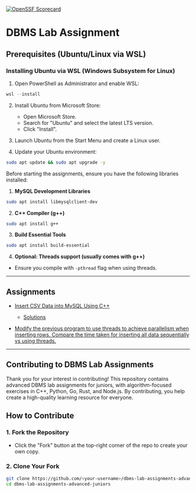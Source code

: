 [![OpenSSF Scorecard](https://api.securityscorecards.dev/projects/github.com/Jibesh10101011/dbms-lab-assignments-advanced-juniors/badge)](https://securityscorecards.dev/viewer/?uri=github.com/Jibesh10101011/dbms-lab-assignments-advanced-juniors)

# DBMS Lab Assignment

## Prerequisites (Ubuntu/Linux via WSL)

### Installing Ubuntu via WSL (Windows Subsystem for Linux)

1. Open PowerShell as Administrator and enable WSL:

```powershell
wsl --install
```

2. Install Ubuntu from Microsoft Store:

   * Open Microsoft Store.
   * Search for "Ubuntu" and select the latest LTS version.
   * Click "Install".
3. Launch Ubuntu from the Start Menu and create a Linux user.
4. Update your Ubuntu environment:

```bash
sudo apt update && sudo apt upgrade -y
```

Before starting the assignments, ensure you have the following libraries installed:

1. **MySQL Development Libraries**

```bash
sudo apt install libmysqlclient-dev
```

2. **C++ Compiler (g++)**

```bash
sudo apt install g++
```

3. **Build Essential Tools**

```bash
sudo apt install build-essential
```

4. **Optional: Threads support (usually comes with g++)**

* Ensure you compile with `-pthread` flag when using threads.

---

## Assignments

* [Insert CSV Data into MySQL Using C++](assignments/assignment1.md)

  * [Solutions](solutions/assignment1/)

* [Modify the previous program to use threads to achieve parallelism when inserting rows. Compare the time taken for inserting all data sequentially vs using threads.](assignments/assignment2.md)

---

## Contributing to DBMS Lab Assignments

Thank you for your interest in contributing! This repository contains advanced DBMS lab assignments for juniors, with algorithm-focused exercises in C++, Python, Go, Rust, and Node.js. By contributing, you help create a high-quality learning resource for everyone.

## How to Contribute

### 1. Fork the Repository
- Click the "Fork" button at the top-right corner of the repo to create your own copy.

### 2. Clone Your Fork
```bash
git clone https://github.com/<your-username>/dbms-lab-assignments-advanced-juniors.git
cd dbms-lab-assignments-advanced-juniors

